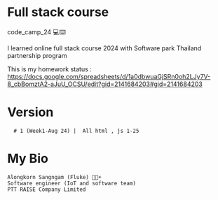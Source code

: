 # Full stack course

 code_camp_24 💻⌨️

I learned online full stack course 2024 with Software park Thailand partnership program

This is my homework status : https://docs.google.com/spreadsheets/d/1a0dbwuaGjSRn0oh2LJy7V-8_cbBomztA2-aJuU_OCSU/edit?gid=2141684203#gid=2141684203 


# Version
      # 1 (Week1-Aug 24) |  All html , js 1-25



# My Bio
    Alongkorn Sangngam (Fluke) 👨🤖☀️
    Software engineer (IoT and software team)
    PTT RAISE Company Limited





